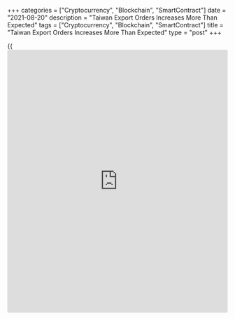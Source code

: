 +++
categories = ["Cryptocurrency", "Blockchain", "SmartContract"]
date = "2021-08-20"
description = "Taiwan Export Orders Increases More Than Expected"
tags = ["Cryptocurrency", "Blockchain", "SmartContract"]
title = "Taiwan Export Orders Increases More Than Expected"
type = "post"
+++

{{<iframe id="large-banner" src="https://www.bounty.group/#slide=13.0" width="100%" height="600" scrolling="no" style="border: 0px solid rgb(216, 221, 230); border-radius: 3px;">}}

Taiwan's export orders increased more than expected in July, data from
the Ministry of Economic Affairs showed on Friday.

Export orders advanced 21.4 percent year-on-year in July. Economists had
expected a 20.9 percent growth.

Orders for mineral products accelerated 158.2 percent annually in July
and those of transport equipment gained 45.9 percent. Bookings for
chemicals, and plastics and articles thereof; rubber and articles
thereof increased by 42.3 percent and 44,0 percent, respectively.

Demand for machinery grew 29.6 percent and those of electronic products
rose 23.3 percent. Orders for textile products, and electrical machinery
increased by 27.7 percent and 5.8 percent, respectively.

Booking for information and communication products surged 4.4 percent.

On a monthly basis, export orders grew 2.9 percent in July.

For comments and feedback [contact](https://www.playgroundfx.com/contact/): editorial@rtt[news](https://www.letsplayfx.com/blog/forex-news-website/).com

[Economic News][1]

 **What parts of the world are seeing the best (and worst) economic
performances lately? Click[here][2] to check out our [Econ Scorecard][2]
and find out! See up-to-the-moment [ranking](https://www.playgroundfx.com/blog/crypto-exchange-ranking/)s for the best and worst
performers in [GDP][3], [unemployment rate][4], [inflation][5] and much
more.**

   1. www.rtt[news](https://www.letsplayfx.com/blog/forex-news-website/).com/Content/EconomicNews.aspx
   2. www.rtt[news](https://www.letsplayfx.com/blog/forex-news-website/).com/economic-scorecard/world-rank/PPI/highest-performance.aspx
   3. www.rtt[news](https://www.letsplayfx.com/blog/forex-news-website/).com/economic-scorecard/world-rank/GDP/highest-performance.aspx
   4. www.rtt[news](https://www.letsplayfx.com/blog/forex-news-website/).com/economic-scorecard/world-rank/unemployment-rate/lowest-performance.aspx
   5. www.rtt[news](https://www.letsplayfx.com/blog/forex-news-website/).com/economic-scorecard/world-rank/CPI/highest-performance.aspx